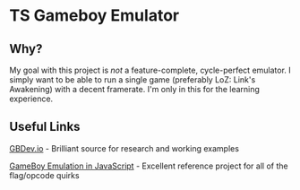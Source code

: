 # TS Gameboy Emulator

## Why?

My goal with this project is *not* a feature-complete, cycle-perfect emulator. I simply want to be able to run a single game (preferably LoZ: Link's Awakening) with a decent framerate. I'm only in this for the learning experience.

## Useful Links

[GBDev.io](https://gbdev.io/resources.html#emulator-development) - Brilliant source for research and working examples

[GameBoy Emulation in JavaScript](http://imrannazar.com/GameBoy-Emulation-in-JavaScript:-The-CPU) - Excellent reference project for all of the flag/opcode quirks
